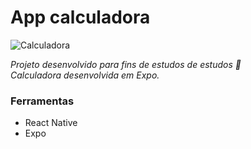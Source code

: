 # App calculadora 

![Calculadora](https://user-images.githubusercontent.com/43193194/84558233-ac945500-ad07-11ea-9bee-0fff76500fd9.png)


*<span>Projeto desenvolvido para fins de estudos de estudos :rocket: <br>
Calculadora desenvolvida em Expo.</span>*

### Ferramentas

- React Native
- Expo 


